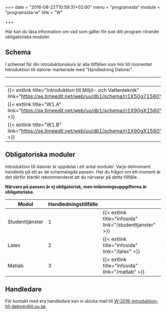 +++
date = "2016-08-22T10:59:31+02:00"
menu = "programsida"
module = "programsida-w"
title = "W"

+++

Här kan du läsa information om vad som gäller för just ditt program rörande
obligatoriska moduler.

## Schema
I schemat för din introduktionskurs är alla tillfällen som hör till momentet
Introduktion till datorer markerade med "Handledning Datorer".

| Schema                                                              | Förklaring                          |
| ------------------------------------------------------------------- | ----------------------------------- |
| {{< extlink title="Introduktion till Miljö- och Vattenteknik" link="https://se.timeedit.net/web/uu/db1/schema/ri1X50g71560Y7QQ0YZ5607Y0Zy050Q630653Q664v.html" >}} | Hela schemat för introkursen |
| {{< extlink title="W1.A" link="https://se.timeedit.net/web/uu/db1/schema/ri1X90gX1560Y1QQ0YZ5605Y03y0506640653Q664v53YZ973396X5173Y6023Q7.html" >}} | Endast handledningstillfällen |
| {{< extlink title="W1.B" link="https://se.timeedit.net/web/uu/db1/schema/ri1X90gX1560Y1QQ0YZ5605Y03y0506640653Q664v53YZ973396X5174Y6023Q7.html" >}} | Endast handledningstillfällen |

<!-- | {{< extlink title="" link="" >}} | | -->


## Obligatoriska moduler
Introduktion till datorer är uppdelat i ett antal moduler. Varje delmoment
handleds på ett av de schemalagda passen. Har du frågor om ett moment är det
därför startkt rekommenderat att du närvarar på detta tillfälle.

**Närvaro på passen är ej obligatorisk, men inlämningsuppgifterna är
obligatoriska.**

| Modul           | Handledningstillfälle |                              |                                         |
| --------------- | --------------------- | ---------------------------- | --------------------------------------- |
| Studenttjänster | 1                     | {{< extlink title="infosida" link="/studenttjanster" >}} | {{< extlink title="uppgifter" link="/studenttjanster/uppgifter" >}} |
| Latex           | 2                     | {{< extlink title="infosida" link="/latex" >}}           | {{< extlink title="uppgifter" link="/latex/uppgifter" >}}           |
| Matlab          | 3                     | {{< extlink title="infosida" link="/matlab" >}}          | {{< extlink title="uppgifter" link="/matlab/uppgifter" >}}          |

## Handledare
För kontakt med era handledare kan ni skicka mail till [W-2016-introduktion-till-datorer@it.uu.se](mailto:W-2016-introduktion-till-datorer@it.uu.se).
